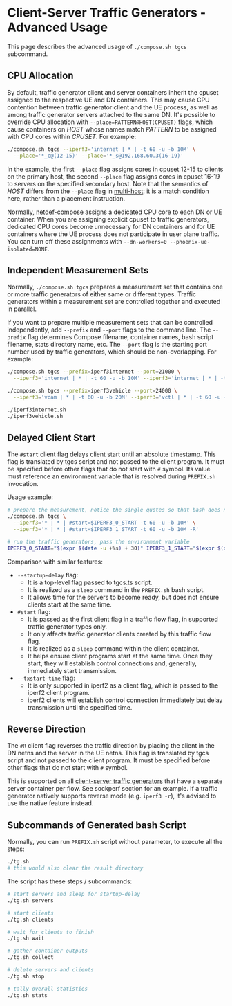# Client-Server Traffic Generators - Advanced Usage

This page describes the advanced usage of `./compose.sh tgcs` subcommand.

## CPU Allocation

By default, traffic generator client and server containers inherit the cpuset assigned to the respective UE and DN containers.
This may cause CPU contention between traffic generator client and the UE process, as well as among traffic generator servers attached to the same DN.
It's possible to override CPU allocation with `--place=PATTERN@HOST(CPUSET)` flags, which cause containers on *HOST* whose names match *PATTERN* to be assigned with CPU cores within *CPUSET*.
For example:

```bash
./compose.sh tgcs --iperf3='internet | * | -t 60 -u -b 10M' \
  --place='*_c@(12-15)' --place='*_s@192.168.60.3(16-19)'
```

In the example, the first `--place` flag assigns cores in cpuset 12-15 to clients on the primary host, the second `--place` flag assigns cores in cpuset 16-19 to servers on the specified secondary host.
Note that the semantics of *HOST* differs from the `--place` flag in [multi-host](multi-host.md): it is a match condition here, rather than a placement instruction.

Normally, [netdef-compose](../netdef-compose/README.md) assigns a dedicated CPU core to each DN or UE container.
When you are assigning explicit cpuset to traffic generators, dedicated CPU cores become unnecessary for DN containers and for UE containers where the UE process does not participate in user plane traffic.
You can turn off these assignments with `--dn-workers=0 --phoenix-ue-isolated=NONE`.

## Independent Measurement Sets

Normally, `./compose.sh tgcs` prepares a measurement set that contains one or more traffic generators of either same or different types.
Traffic generators within a measurement set are controlled together and executed in parallel.

If you want to prepare multiple measurement sets that can be controlled independently, add `--prefix` and `--port` flags to the command line.
The `--prefix` flag determines Compose filename, container names, bash script filename, stats directory name, etc.
The `--port` flag is the starting port number used by traffic generators, which should be non-overlapping.
For example:

```bash
./compose.sh tgcs --prefix=iperf3internet --port=21000 \
  --iperf3='internet | * | -t 60 -u -b 10M' --iperf3='internet | * | -t 60 -u -b 50M -R'

./compose.sh tgcs --prefix=iperf3vehicle --port=24000 \
  --iperf3='vcam | * | -t 60 -u -b 20M' --iperf3='vctl | * | -t 60 -u -b 1M -R'

./iperf3internet.sh
./iperf3vehicle.sh
```

## Delayed Client Start

The `#start` client flag delays client start until an absolute timestamp.
This flag is translated by tgcs script and not passed to the client program.
It must be specified before other flags that do not start with `#` symbol.
Its value must reference an environment variable that is resolved during `PREFIX.sh` invocation.

Usage example:

```bash
# prepare the measurement, notice the single quotes so that bash does not expand the variable
./compose.sh tgcs \
  --iperf3='* | * | #start=$IPERF3_0_START -t 60 -u -b 10M' \
  --iperf3='* | * | #start=$IPERF3_1_START -t 60 -u -b 10M -R'

# run the traffic generators, pass the environment variable
IPERF3_0_START="$(expr $(date -u +%s) + 30)" IPERF3_1_START="$(expr $(date -u +%s) + 45)" ./tg.sh
```

Comparison with similar features:

* `--startup-delay` flag:
  * It is a top-level flag passed to tgcs.ts script.
  * It is realized as a `sleep` command in the `PREFIX.sh` bash script.
  * It allows time for the servers to become ready, but does not ensure clients start at the same time.
* `#start` flag:
  * It is passed as the first client flag in a traffic flow flag, in supported traffic generator types only.
  * It only affects traffic generator clients created by this traffic flow flag.
  * It is realized as a `sleep` command within the client container.
  * It helps ensure client programs start at the same time.
    Once they start, they will establish control connections and, generally, immediately start transmission.
* `--txstart-time` flag:
  * It is only supported in iperf2 as a client flag, which is passed to the iperf2 client program.
  * iperf2 clients will establish control connection immediately but delay transmission until the specified time.

## Reverse Direction

The `#R` client flag reverses the traffic direction by placing the client in the DN netns and the server in the UE netns.
This flag is translated by tgcs script and not passed to the client program.
It must be specified before other flags that do not start with `#` symbol.

This is supported on all [client-server traffic generators](tgcs.md) that have a separate server container per flow.
See sockperf section for an example.
If a traffic generator natively supports reverse mode (e.g. `iperf3 -r`), it's advised to use the native feature instead.

## Subcommands of Generated bash Script

Normally, you can run `PREFIX.sh` script without parameter, to execute all the steps:

```bash
./tg.sh
# this would also clear the result directory
```

The script has these steps / subcommands:

```bash
# start servers and sleep for startup-delay
./tg.sh servers

# start clients
./tg.sh clients

# wait for clients to finish
./tg.sh wait

# gather container outputs
./tg.sh collect

# delete servers and clients
./tg.sh stop

# tally overall statistics
./tg.sh stats
```
